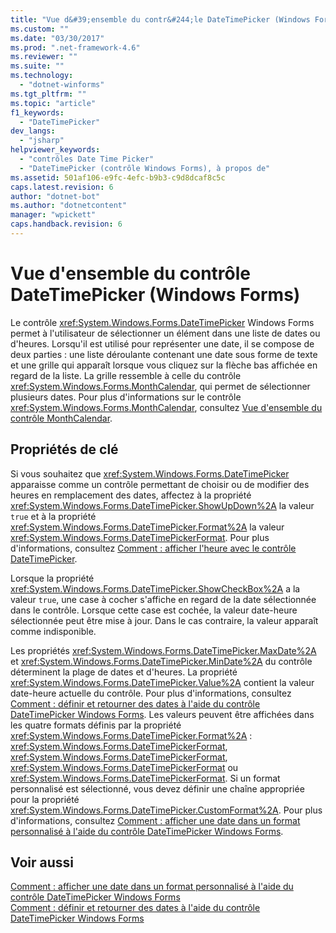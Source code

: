 ```yaml
---
title: "Vue d&#39;ensemble du contr&#244;le DateTimePicker (Windows Forms) | Microsoft Docs"
ms.custom: ""
ms.date: "03/30/2017"
ms.prod: ".net-framework-4.6"
ms.reviewer: ""
ms.suite: ""
ms.technology: 
  - "dotnet-winforms"
ms.tgt_pltfrm: ""
ms.topic: "article"
f1_keywords: 
  - "DateTimePicker"
dev_langs: 
  - "jsharp"
helpviewer_keywords: 
  - "contrôles Date Time Picker"
  - "DateTimePicker (contrôle Windows Forms), à propos de"
ms.assetid: 501af106-e9fc-4efc-b9b3-c9d8dcaf8c5c
caps.latest.revision: 6
author: "dotnet-bot"
ms.author: "dotnetcontent"
manager: "wpickett"
caps.handback.revision: 6
---
```

# Vue d&#39;ensemble du contr&#244;le DateTimePicker (Windows Forms)
Le contrôle <xref:System.Windows.Forms.DateTimePicker> Windows Forms permet à l'utilisateur de sélectionner un élément dans une liste de dates ou d'heures.  Lorsqu'il est utilisé pour représenter une date, il se compose de deux parties : une liste déroulante contenant une date sous forme de texte et une grille qui apparaît lorsque vous cliquez sur la flèche bas affichée en regard de la liste.  La grille ressemble à celle du contrôle <xref:System.Windows.Forms.MonthCalendar>, qui permet de sélectionner plusieurs dates.  Pour plus d'informations sur le contrôle <xref:System.Windows.Forms.MonthCalendar>, consultez [Vue d'ensemble du contrôle MonthCalendar](../../../../docs/framework/winforms/controls/monthcalendar-control-overview-windows-forms.md).  
  
## Propriétés de clé  
 Si vous souhaitez que <xref:System.Windows.Forms.DateTimePicker> apparaisse comme un contrôle permettant de choisir ou de modifier des heures en remplacement des dates, affectez à la propriété <xref:System.Windows.Forms.DateTimePicker.ShowUpDown%2A> la valeur `true` et à la propriété <xref:System.Windows.Forms.DateTimePicker.Format%2A> la valeur <xref:System.Windows.Forms.DateTimePickerFormat>.  Pour plus d'informations, consultez [Comment : afficher l'heure avec le contrôle DateTimePicker](../../../../docs/framework/winforms/controls/how-to-display-time-with-the-datetimepicker-control.md).  
  
 Lorsque la propriété <xref:System.Windows.Forms.DateTimePicker.ShowCheckBox%2A> a la valeur `true`, une case à cocher s'affiche en regard de la date sélectionnée dans le contrôle.  Lorsque cette case est cochée, la valeur date\-heure sélectionnée peut être mise à jour.  Dans le cas contraire, la valeur apparaît comme indisponible.  
  
 Les propriétés <xref:System.Windows.Forms.DateTimePicker.MaxDate%2A> et <xref:System.Windows.Forms.DateTimePicker.MinDate%2A> du contrôle déterminent la plage de dates et d'heures.  La propriété <xref:System.Windows.Forms.DateTimePicker.Value%2A> contient la valeur date\-heure actuelle du contrôle.  Pour plus d'informations, consultez [Comment : définir et retourner des dates à l'aide du contrôle DateTimePicker Windows Forms](../../../../docs/framework/winforms/controls/how-to-set-and-return-dates-with-the-windows-forms-datetimepicker-control.md).  Les valeurs peuvent être affichées dans les quatre formats définis par la propriété <xref:System.Windows.Forms.DateTimePicker.Format%2A> : <xref:System.Windows.Forms.DateTimePickerFormat>, <xref:System.Windows.Forms.DateTimePickerFormat>, <xref:System.Windows.Forms.DateTimePickerFormat> ou <xref:System.Windows.Forms.DateTimePickerFormat>.  Si un format personnalisé est sélectionné, vous devez définir une chaîne appropriée pour la propriété <xref:System.Windows.Forms.DateTimePicker.CustomFormat%2A>.  Pour plus d'informations, consultez [Comment : afficher une date dans un format personnalisé à l'aide du contrôle DateTimePicker Windows Forms](../../../../docs/framework/winforms/controls/display-a-date-in-a-custom-format-with-wf-datetimepicker-control.md).  
  
## Voir aussi  
 [Comment : afficher une date dans un format personnalisé à l'aide du contrôle DateTimePicker Windows Forms](../../../../docs/framework/winforms/controls/display-a-date-in-a-custom-format-with-wf-datetimepicker-control.md)   
 [Comment : définir et retourner des dates à l'aide du contrôle DateTimePicker Windows Forms](../../../../docs/framework/winforms/controls/how-to-set-and-return-dates-with-the-windows-forms-datetimepicker-control.md)